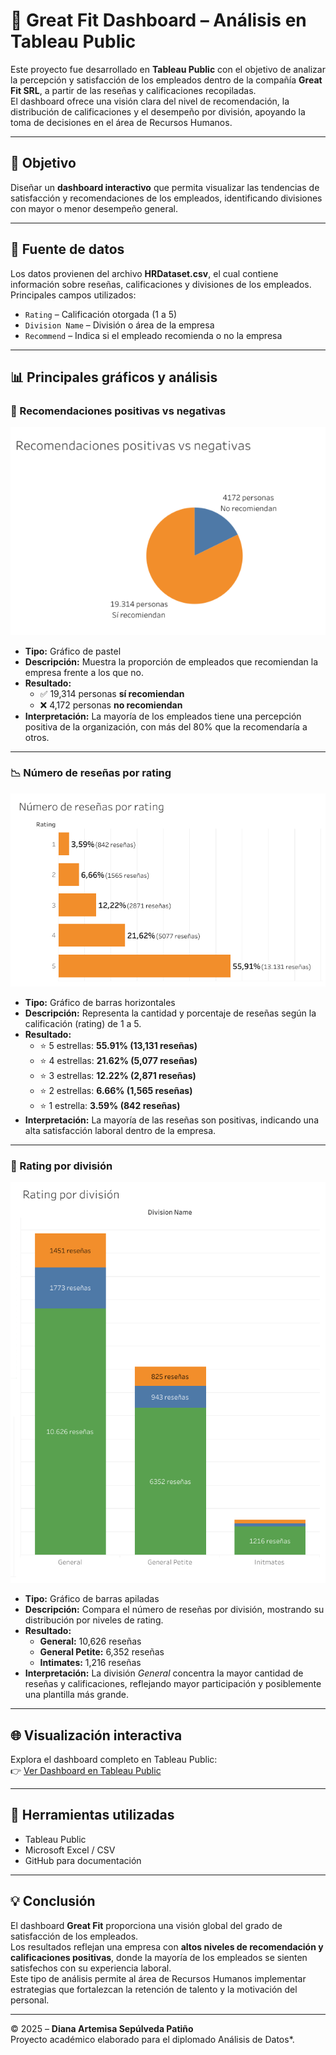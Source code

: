 # 👗 Great Fit Dashboard – Análisis en Tableau Public

Este proyecto fue desarrollado en **Tableau Public** con el objetivo de analizar la percepción y satisfacción de los empleados dentro de la compañía **Great Fit SRL**, a partir de las reseñas y calificaciones recopiladas.  
El dashboard ofrece una visión clara del nivel de recomendación, la distribución de calificaciones y el desempeño por división, apoyando la toma de decisiones en el área de Recursos Humanos.

---

## 🎯 Objetivo
Diseñar un **dashboard interactivo** que permita visualizar las tendencias de satisfacción y recomendaciones de los empleados, identificando divisiones con mayor o menor desempeño general.

---

## 🧠 Fuente de datos
Los datos provienen del archivo **HRDataset.csv**, el cual contiene información sobre reseñas, calificaciones y divisiones de los empleados.  
Principales campos utilizados:
- `Rating` – Calificación otorgada (1 a 5)
- `Division Name` – División o área de la empresa
- `Recommend` – Indica si el empleado recomienda o no la empresa

---

## 📊 Principales gráficos y análisis

### 🥧 Recomendaciones positivas vs negativas
![Recomendaciones positivas vs negativas](capturas/recomendaciones.png)

- **Tipo:** Gráfico de pastel  
- **Descripción:** Muestra la proporción de empleados que recomiendan la empresa frente a los que no.  
- **Resultado:**  
  - ✅ 19,314 personas **sí recomiendan**  
  - ❌ 4,172 personas **no recomiendan**  
- **Interpretación:** La mayoría de los empleados tiene una percepción positiva de la organización, con más del 80% que la recomendaría a otros.

---

### 📉 Número de reseñas por rating
![Número de reseñas por rating](capturas/rating.png)

- **Tipo:** Gráfico de barras horizontales  
- **Descripción:** Representa la cantidad y porcentaje de reseñas según la calificación (rating) de 1 a 5.  
- **Resultado:**  
  - ⭐ 5 estrellas: **55.91% (13,131 reseñas)**  
  - ⭐ 4 estrellas: **21.62% (5,077 reseñas)**  
  - ⭐ 3 estrellas: **12.22% (2,871 reseñas)**  
  - ⭐ 2 estrellas: **6.66% (1,565 reseñas)**  
  - ⭐ 1 estrella: **3.59% (842 reseñas)**  
- **Interpretación:** La mayoría de las reseñas son positivas, indicando una alta satisfacción laboral dentro de la empresa.

---

### 🧱 Rating por división
![Rating por división](capturas/division.png)

- **Tipo:** Gráfico de barras apiladas  
- **Descripción:** Compara el número de reseñas por división, mostrando su distribución por niveles de rating.  
- **Resultado:**  
  - **General:** 10,626 reseñas  
  - **General Petite:** 6,352 reseñas  
  - **Intimates:** 1,216 reseñas  
- **Interpretación:** La división *General* concentra la mayor cantidad de reseñas y calificaciones, reflejando mayor participación y posiblemente una plantilla más grande.

---

## 🌐 Visualización interactiva
Explora el dashboard completo en Tableau Public:  
👉 [Ver Dashboard en Tableau Public](https://public.tableau.com/shared/QGNCRJ3GN?:display_count=n&:origin=viz_share_link)

---

## 🧩 Herramientas utilizadas
- Tableau Public  
- Microsoft Excel / CSV  
- GitHub para documentación  

---

## 💡 Conclusión
El dashboard **Great Fit** proporciona una visión global del grado de satisfacción de los empleados.  
Los resultados reflejan una empresa con **altos niveles de recomendación y calificaciones positivas**, donde la mayoría de los empleados se sienten satisfechos con su experiencia laboral.  
Este tipo de análisis permite al área de Recursos Humanos implementar estrategias que fortalezcan la retención de talento y la motivación del personal.

---

© 2025 – **Diana Artemisa Sepúlveda Patiño**  
Proyecto académico elaborado para el diplomado Análisis de Datos*.

